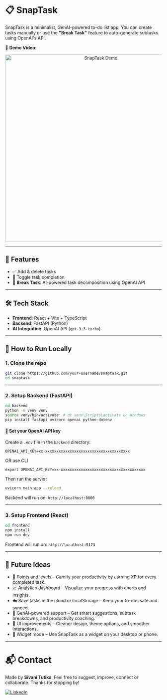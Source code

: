 # 📋 SnapTask

SnapTask is a minimalist, GenAI-powered to-do list app. You can create tasks manually or use the **"Break Task"** feature to auto-generate subtasks using OpenAI's API.

🎥 **Demo Video**: 

<div align="center">
  <a href="https://youtu.be/t13N4bgVZWo" target="_blank">
    <img src="https://img.youtube.com/vi/t13N4bgVZWo/hqdefault.jpg" alt="SnapTask Demo" width="600"/>
  </a>
</div>

---

## 🚀 Features

- ✅ Add & delete tasks
- 🔁 Toggle task completion
- 🤖 **Break Task**: AI-powered task decomposition using OpenAI API

---

## 🛠 Tech Stack

- **Frontend**: React + Vite + TypeScript
- **Backend**: FastAPI (Python)
- **AI Integration**: OpenAI API (`gpt-3.5-turbo`)

---

## 🧪 How to Run Locally

### 1. Clone the repo

```bash
git clone https://github.com/your-username/snaptask.git
cd snaptask
````

---

### 2. Setup Backend (FastAPI)

```bash
cd backend
python -m venv venv
source venv/bin/activate  # or venv\Scripts\activate on Windows
pip install fastapi uvicorn openai python-dotenv
```

#### 🔐 Set your OpenAI API key

Create a `.env` file in the `backend` directory:

```env
OPENAI_API_KEY=xx-xxxxxxxxxxxxxxxxxxxxxxxxxxxxxxxxxxxxxx
```

OR use CLI

```env
export OPENAI_API_KEY=xx-xxxxxxxxxxxxxxxxxxxxxxxxxxxxxxxxxxxxxx
```

Then run the server:

```bash
uvicorn main:app --reload
```

Backend will run on: `http://localhost:8000`

---

### 3. Setup Frontend (React)

```bash
cd frontend
npm install
npm run dev
```

Frontend will run on: `http://localhost:5173`

---

## 📝 Future Ideas

* 🎯 Points and levels – Gamify your productivity by earning XP for every completed task.
* 📈 Analytics dashboard – Visualize your progress with charts and insights.
* ☁️ Save tasks in the cloud or localStorage – Keep your to-dos safe and synced.
* 🧠 GenAI-powered support – Get smart suggestions, subtask breakdowns, and productivity coaching.
* 🎨 UI improvements – Cleaner design, theme options, and smoother interactions.
* 🧩 Widget mode – Use SnapTask as a widget on your desktop or phone.
---

# 📬 Contact

Made by **Sivani Tutika**. Feel free to suggest, improve, connect or collaborate. Thanks for stopping by!


[![LinkedIn](https://img.shields.io/badge/LinkedIn-%230077B5.svg?style=flat-square&logo=linkedin&logoColor=white)](https://linkedin.com/in/sivani-tutika)

